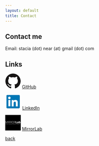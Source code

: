 ```yaml
---
layout: default
title: Contact
---
```


## Contact me

Email: stacia (dot) near (at) gmail (dot) com

## Links

![](assets/giticon.png) [GitHub](https://github.com/nearsr)

![](assets/linkedinicon.png) [LinkedIn](https://www.linkedin.com/in/stacianear)

![](assets/mirrorlabicon.png) [MirrorLab](http://mirrorlab.mines.edu/)

[back](./)
